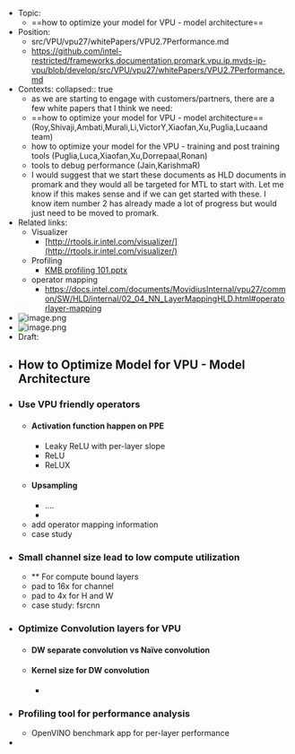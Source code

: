 - Topic:
	- ==how to optimize your model for VPU - model architecture==
- Position:
	- src/VPU/vpu27/whitePapers/VPU2.7Performance.md
	- https://github.com/intel-restricted/frameworks.documentation.promark.vpu.ip.mvds-ip-vpu/blob/develop/src/VPU/vpu27/whitePapers/VPU2.7Performance.md
- Contexts:
  collapsed:: true
	- as we are starting to engage with customers/partners, there are a few white papers that I think we need:
	- ==how to optimize your model for VPU - model architecture== (Roy,Shivaji,Ambati,Murali,Li,VictorY,Xiaofan,Xu,Puglia,Lucaand team)
	- how to optimize your model for the VPU - training and post training tools (Puglia,Luca,Xiaofan,Xu,Dorrepaal,Ronan)
	- tools to debug performance (Jain,KarishmaR)
	- I would suggest that we start these documents as HLD documents in promark and they would all be targeted for MTL to start with. Let me know if this makes sense and if we can get started with these. I know item number 2 has already made a lot of progress but would just need to be moved to promark.
- Related links:
	- Visualizer
		- [http://rtools.ir.intel.com/visualizer/](http://rtools.ir.intel.com/visualizer/)
	- Profiling
		- [KMB profiling 101.pptx](https://intel-my.sharepoint.com/:p:/r/personal/xu_qian_intel_com/Documents/Desktop/KMB%20profiling%20101.pptx?d=w60096e7148c647ea9c1fd1818054e3e6&csf=1&web=1&e=Usrgxw)
	- operator mapping
		- https://docs.intel.com/documents/MovidiusInternal/vpu27/common/SW/HLD/internal/02_04_NN_LayerMappingHLD.html#operatorlayer-mapping
- ![image.png](../assets/image_1665364924924_0.png)
- ![image.png](../assets/image_1665364933410_0.png)
- Draft:
- ## How to Optimize Model for VPU - Model Architecture
- ### Use VPU friendly operators
	- #### Activation function happen on PPE
		- Leaky ReLU with per-layer slope
		- ReLU
		- ReLUX
	- #### Upsampling
		- ....
		-
	- add operator mapping information
	- case study
- ### Small channel size lead to low compute utilization
	- ** For compute bound layers
	- pad to 16x for channel
	- pad to 4x for H and W
	- case study: fsrcnn
- ### Optimize Convolution layers for VPU
	- #### DW separate convolution vs Naïve convolution
	- #### Kernel size for DW convolution
		-
- ### Profiling tool for performance analysis
	- OpenVINO benchmark app for per-layer performance
-